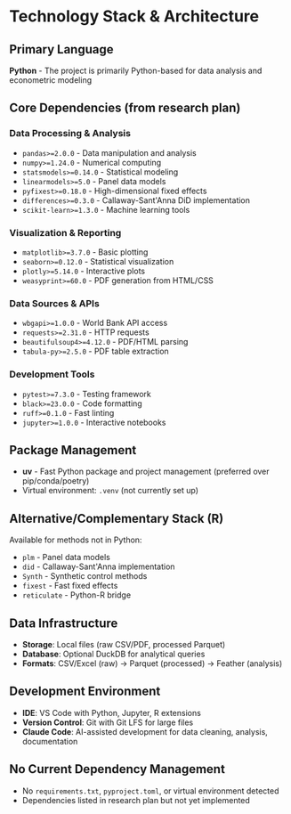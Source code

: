 # Technology Stack & Architecture

## Primary Language
**Python** - The project is primarily Python-based for data analysis and econometric modeling

## Core Dependencies (from research plan)
### Data Processing & Analysis
- `pandas>=2.0.0` - Data manipulation and analysis
- `numpy>=1.24.0` - Numerical computing
- `statsmodels>=0.14.0` - Statistical modeling
- `linearmodels>=5.0` - Panel data models
- `pyfixest>=0.18.0` - High-dimensional fixed effects
- `differences>=0.3.0` - Callaway-Sant'Anna DiD implementation
- `scikit-learn>=1.3.0` - Machine learning tools

### Visualization & Reporting
- `matplotlib>=3.7.0` - Basic plotting
- `seaborn>=0.12.0` - Statistical visualization
- `plotly>=5.14.0` - Interactive plots
- `weasyprint>=60.0` - PDF generation from HTML/CSS

### Data Sources & APIs
- `wbgapi>=1.0.0` - World Bank API access
- `requests>=2.31.0` - HTTP requests
- `beautifulsoup4>=4.12.0` - PDF/HTML parsing
- `tabula-py>=2.5.0` - PDF table extraction

### Development Tools
- `pytest>=7.3.0` - Testing framework
- `black>=23.0.0` - Code formatting
- `ruff>=0.1.0` - Fast linting
- `jupyter>=1.0.0` - Interactive notebooks

## Package Management
- **uv** - Fast Python package and project management (preferred over pip/conda/poetry)
- Virtual environment: `.venv` (not currently set up)

## Alternative/Complementary Stack (R)
Available for methods not in Python:
- `plm` - Panel data models
- `did` - Callaway-Sant'Anna implementation
- `Synth` - Synthetic control methods
- `fixest` - Fast fixed effects
- `reticulate` - Python-R bridge

## Data Infrastructure
- **Storage**: Local files (raw CSV/PDF, processed Parquet)
- **Database**: Optional DuckDB for analytical queries
- **Formats**: CSV/Excel (raw) → Parquet (processed) → Feather (analysis)

## Development Environment
- **IDE**: VS Code with Python, Jupyter, R extensions
- **Version Control**: Git with Git LFS for large files
- **Claude Code**: AI-assisted development for data cleaning, analysis, documentation

## No Current Dependency Management
- No `requirements.txt`, `pyproject.toml`, or virtual environment detected
- Dependencies listed in research plan but not yet implemented
